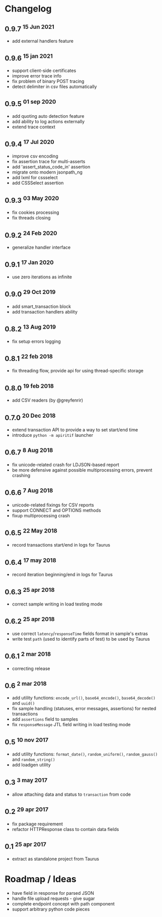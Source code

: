 # Changelog

## 0.9.7 <sup> 15 Jun 2021</sup>
- add external handlers feature

## 0.9.6 <sup> 15 jan 2021</sup>
- support client-side certificates
- improve error trace info
- fix problem of binary POST tracing
- detect delimiter in csv files automatically

## 0.9.5 <sup>01 sep 2020</sup>
- add quoting auto detection feature
- add ability to log actions externally
- extend trace context

## 0.9.4 <sup>17 Jul 2020</sup>
- improve csv encoding
- fix assertion trace for multi-asserts
- add 'assert_status_code_in' assertion
- migrate onto modern jsonpath_ng
- add lxml for cssselect
- add CSSSelect assertion

## 0.9.3 <sup>03 May 2020</sup>
- fix cookies processing
- fix threads closing

## 0.9.2 <sup>24 Feb 2020</sup>
- generalize handler interface

## 0.9.1 <sup>17 Jan 2020</sup>
- use zero iterations as infinite
 
## 0.9.0 <sup>29 Oct 2019</sup>
- add smart_transaction block
- add transaction handlers ability

## 0.8.2 <sup>13 Aug 2019</sup>
- fix setup errors logging

## 0.8.1 <sup>22 feb 2018</sup>
- fix threading flow, provide api for using thread-specific storage

## 0.8.0 <sup>19 feb 2018</sup>
- add CSV readers (by @greyfenrir)

## 0.7.0 <sup>20 Dec 2018</sup>
- extend transaction API to provide a way to set start/end time
- introduce `python -m apiritif` launcher

## 0.6.7 <sup>8 Aug 2018</sup>
- fix unicode-related crash for LDJSON-based report
- be more defensive against possible multiprocessing errors, prevent crashing

## 0.6.6 <sup>7 Aug 2018</sup>
- unicode-related fixings for CSV reports
- support CONNECT and OPTIONS methods
- fixup multiprocessing crash

## 0.6.5 <sup>22 May 2018</sup>
- record transactions start/end in logs for Taurus

## 0.6.4 <sup>17 may 2018</sup>
- record iteration beginning/end in logs for Taurus

## 0.6.3 <sup>25 apr 2018</sup>
- correct sample writing in load testing mode

## 0.6.2 <sup>25 apr 2018</sup>
- use correct `latency`/`responseTime` fields format in sample's extras
- write test `path` (used to identify parts of test) to be used by Taurus

## 0.6.1 <sup>2 mar 2018</sup>
- correcting release

## 0.6 <sup>2 mar 2018</sup>

- add utility functions: `encode_url()`, `base64_encode()`, `base64_decode()` and `uuid()`
- fix sample handling (statuses, error messages, assertions) for nested transactions
- add `assertions` field to samples
- fix `responseMessage` JTL field writing in load testing mode

## 0.5 <sup>10 nov 2017</sup>

- add utility functions: `format_date()`, `random_uniform()`, `random_gauss()` and `random_string()`
- add loadgen utility


## 0.3 <sup>3 may 2017</sup>

- allow attaching data and status to `transaction` from code


## 0.2 <sup>29 apr 2017</sup>

- fix package requirement
- refactor HTTPResponse class to contain data fields


## 0.1 <sup>25 apr 2017</sup>

- extract as standalone project from Taurus


# Roadmap / Ideas

- have field in response for parsed JSON 
- handle file upload requests - give sugar 
- complete endpoint concept with path component
- support arbitrary python code pieces
